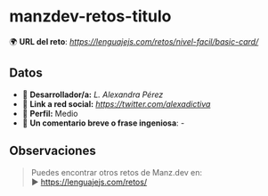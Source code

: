# manzdev-retos-titulo

🌍 **URL del reto**: *https://lenguajejs.com/retos/nivel-facil/basic-card/*

## Datos

- 🦄 **Desarrollador/a:** _L. Alexandra Pérez_
- 🐇 **Link a red social:** *https://twitter.com/alexadictiva*
- 🦾 **Perfil:** Medio
- 💬 **Un comentario breve o frase ingeniosa**: _-_

## Observaciones

> Puedes encontrar otros retos de Manz.dev en: <br>▶ https://lenguajejs.com/retos/
